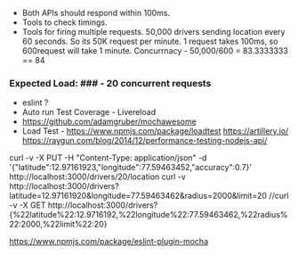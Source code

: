 * Both APIs should respond within 100ms.
 * Tools to check timings.
 * Tools for firing multiple requests.
 50,000 drivers sending location every 60 seconds.
 So its 50K request per minute.
 1 request takes 100ms, so 600request will take 1 minute.
Concurrnacy - 50,000/600 = 83.3333333 == 84 
### Expected Load: ### - 20 concurrent requests
* eslint ?
* Auto run Test Coverage - Livereload
* https://github.com/adamgruber/mochawesome
* Load Test - https://www.npmjs.com/package/loadtest
https://artillery.io/
https://raygun.com/blog/2014/12/performance-testing-nodejs-api/


curl -v -X PUT -H "Content-Type: application/json" -d '{"latitude":12.97161923,"longitude":77.59463452,"accuracy":0.7}' http://localhost:3000/drivers/20/location
curl -v http://localhost:3000/drivers?latitude=12.97161920&longitude=77.59463462&radius=2000&limit=20
//curl -v -X GET http://localhost:3000/drivers?{%22latitude%22:12.9716192,%22longitude%22:77.59463462,%22radius%22:2000,%22limit%22:20}

https://www.npmjs.com/package/eslint-plugin-mocha